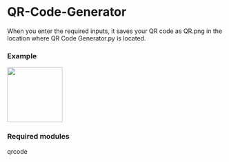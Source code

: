 # QR-Code-Generator

When you enter the required inputs, it saves your QR code as QR.png in the location where QR Code Generator.py is located.

### Example

<img width=128 src="https://cdn.discordapp.com/attachments/872416298615857182/1067203179806208060/QR.png"/>

### Required modules

qrcode
